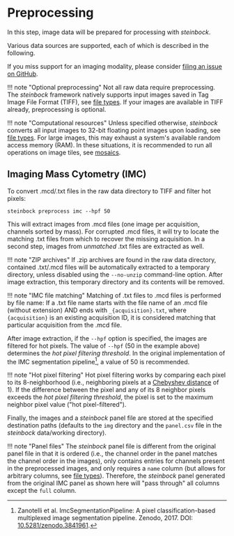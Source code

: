 # Preprocessing

In this step, image data will be prepared for processing with *steinbock*.

Various data sources are supported, each of which is described in the following.

If you miss support for an imaging modality, please consider [filing an issue on GitHub](https://github.com/BodenmillerGroup/steinbock/issues).

!!! note "Optional preprocessing"
    Not all raw data require preprocessing. The *steinbock* framework natively supports input images saved in Tag Image File Format (TIFF), see [file types](../specs/file-types.md#images). If your images are available in TIFF already, preprocessing is optional.

!!! note "Computational resources"
    Unless specified otherwise, *steinbock* converts all input images to 32-bit floating point images upon loading, see [file types](../specs/file-types.md#images). For large images, this may exhaust a system's available random access memory (RAM). In these situations, it is recommended to run all operations on image tiles, see [mosaics](tools.md#mosaics).

## Imaging Mass Cytometry (IMC)

To convert .mcd/.txt files in the raw data directory to TIFF and filter hot pixels:

    steinbock preprocess imc --hpf 50

This will extract images from .mcd files (one image per acquisition, channels sorted by mass). For corrupted .mcd files, it will try to locate the matching .txt files from which to recover the missing acquisition. In a second step, images from *unmatched* .txt files are extracted as well.

!!! note "ZIP archives"
    If .zip archives are found in the raw data directory, contained .txt/.mcd files will be automatically extracted to a temporary directory, unless disabled using the `--no-unzip` command-line option. After image extraction, this temporary directory and its contents will be removed.

!!! note "IMC file matching"
    Matching of .txt files to .mcd files is performed by file name: If a .txt file name starts with the file name of an .mcd file (without extension) AND ends with `_{acquisition}.txt`, where `{acquisition}` is an existing acquisition ID, it is considered matching that particular acquisition from the .mcd file.

After image extraction, if the `--hpf` option is specified, the images are filtered for hot pixels. The value of `--hpf` (50 in the example above) determines the *hot pixel filtering threshold*. In the original implementation of the IMC segmentation pipeline[^1], a value of 50 is recommended.

!!! note "Hot pixel filtering"
    Hot pixel filtering works by comparing each pixel to its 8-neighborhood (i.e., neighboring pixels at a [Chebyshev distance](https://en.wikipedia.org/wiki/Chebyshev_distance) of 1). If the difference between the pixel and any of its 8 neighbor pixels exceeds the *hot pixel filtering threshold*, the pixel is set to the maximum neighbor pixel value ("hot pixel-filtered").

Finally, the images and a *steinbock* panel file are stored at the specified destination paths (defaults to the `img` directory and the `panel.csv` file in the *steinbock* data/working directory).

!!! note "Panel files"
    The *steinbock* panel file is different from the original panel file in that it is ordered (i.e., the channel order in the panel matches the channel order in the images), only contains entries for channels present in the preprocessed images, and only requires a `name` column (but allows for arbitrary columns, see [file types](../specs/file-types.md#panel)). Therefore, the *steinbock* panel generated from the original IMC panel as shown here will "pass through" all columns except the `full` column.

[^1]: Zanotelli et al. ImcSegmentationPipeline: A pixel classification-based multiplexed image segmentation pipeline. Zenodo, 2017. DOI: [10.5281/zenodo.3841961](https://doi.org/10.5281/zenodo.3841961).
